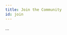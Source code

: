 ```yaml
---
title: Join the Community
id: join
---
```


<section className="community-home">
...
<div className="grid--3-col">

<Card
    title="Join us on Slack"
    body=""
link=""
    icon="slack"
/>

<Card
    title="How to contribute"
    body="Want to get involved? This is the place! Learn how to contribute to our open source repositories, write for the blog, speak at a meetup and more."
    link="community/contribute" icon="pencil-paper"
/>

<Card
    title="Code of Conduct"
    body="We are committed to creating a space where everyone can feel welcome and safe. Our Code of Conduct reflects the agreement that all Community members make to uphold these ideals."
    link="community/resources/code-of-conduct/"
    icon="folder"
/>

</div>
</section>

